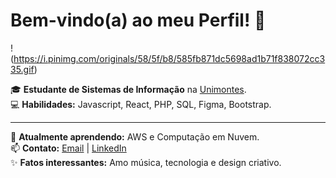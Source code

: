 # Bem-vindo(a) ao meu Perfil! 👋

!(https://i.pinimg.com/originals/58/5f/b8/585fb871dc5698ad1b71f838072cc335.gif)

🎓 **Estudante de Sistemas de Informação** na [Unimontes](https://www.unimontes.br).  
💻 **Habilidades:** Javascript, React, PHP, SQL, Figma, Bootstrap.

---

🌱 **Atualmente aprendendo:** AWS e Computação em Nuvem.  
📫 **Contato:** [Email](mailto:julianeta26@gmail.com) | [LinkedIn](https://linkedin.com/in/seu-usuario)  
✨ **Fatos interessantes:** Amo música, tecnologia e design criativo.

